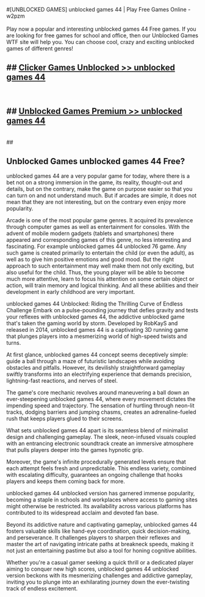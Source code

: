 #[UNBLOCKED GAMES] unblocked games 44 | Play Free Games Online - w2pzm <br>
<br>
Play now a popular and interesting unblocked games 44 Free games. If you are looking for free games for school and office, then our Unblocked Games WTF site will help you. You can choose cool, crazy and exciting unblocked games of different genres!


## ##  [Clicker Games Unblocked >> unblocked games 44](http://freeplayer.one?title=unblocked_games_44&ref=22)
  <br>

##  ## [Unblocked Games Premium >> unblocked games 44](http://freeplayer.one?title=unblocked_games_44&ref=22)
  <br>
  ##



## Unblocked Games unblocked games 44 Free?

unblocked games 44 are a very popular game for today, where there is a bet not on a strong immersion in the game, its reality, thought-out and details, but on the contrary, make the game on purpose easier so that you can turn on and not understand much. But if arcades are simple, it does not mean that they are not interesting, but on the contrary even enjoy more popularity.

Arcade is one of the most popular game genres. It acquired its prevalence through computer games as well as entertainment for consoles. With the advent of mobile modern gadgets (tablets and smartphones) there appeared and corresponding games of this genre, no less interesting and fascinating. For example unblocked games 44 unblocked 76 game. Any such game is created primarily to entertain the child (or even the adult), as well as to give him positive emotions and good mood. But the right approach to such entertainment may well make them not only exciting, but also useful for the child. Thus, the young player will be able to become much more attentive, learn to focus his attention on some certain object or action, will train memory and logical thinking. And all these abilities and their development in early childhood are very important.

unblocked games 44 Unblocked: Riding the Thrilling Curve of Endless Challenge
Embark on a pulse-pounding journey that defies gravity and tests your reflexes with unblocked games 44, the addictive unblocked game that's taken the gaming world by storm. Developed by RobKayS and released in 2014, unblocked games 44 is a captivating 3D running game that plunges players into a mesmerizing world of high-speed twists and turns.

At first glance, unblocked games 44 concept seems deceptively simple: guide a ball through a maze of futuristic landscapes while avoiding obstacles and pitfalls. However, its devilishly straightforward gameplay swiftly transforms into an electrifying experience that demands precision, lightning-fast reactions, and nerves of steel.

The game's core mechanic revolves around maneuvering a ball down an ever-steepening unblocked games 44, where every movement dictates the impending speed and trajectory. The sensation of hurtling through neon-lit tracks, dodging barriers and jumping chasms, creates an adrenaline-fueled rush that keeps players glued to their screens.

What sets unblocked games 44 apart is its seamless blend of minimalist design and challenging gameplay. The sleek, neon-infused visuals coupled with an entrancing electronic soundtrack create an immersive atmosphere that pulls players deeper into the games hypnotic grip.

Moreover, the game's infinite procedurally generated levels ensure that each attempt feels fresh and unpredictable. This endless variety, combined with escalating difficulty, guarantees an ongoing challenge that hooks players and keeps them coming back for more.

unblocked games 44 unblocked version has garnered immense popularity, becoming a staple in schools and workplaces where access to gaming sites might otherwise be restricted. Its availability across various platforms has contributed to its widespread acclaim and devoted fan base.

Beyond its addictive nature and captivating gameplay, unblocked games 44 fosters valuable skills like hand-eye coordination, quick decision-making, and perseverance. It challenges players to sharpen their reflexes and master the art of navigating intricate paths at breakneck speeds, making it not just an entertaining pastime but also a tool for honing cognitive abilities.

Whether you're a casual gamer seeking a quick thrill or a dedicated player aiming to conquer new high scores, unblocked games 44 unblocked version beckons with its mesmerizing challenges and addictive gameplay, inviting you to plunge into an exhilarating journey down the ever-twisting track of endless excitement.